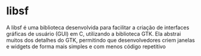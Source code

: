 # libsf
A libsf é uma biblioteca desenvolvida para facilitar a criação de interfaces gráficas de usuário (GUI) em C, utilizando a biblioteca GTK. Ela abstrai muitos dos detalhes do GTK, permitindo que desenvolvedores criem janelas e widgets de forma mais simples e com menos código repetitivo
